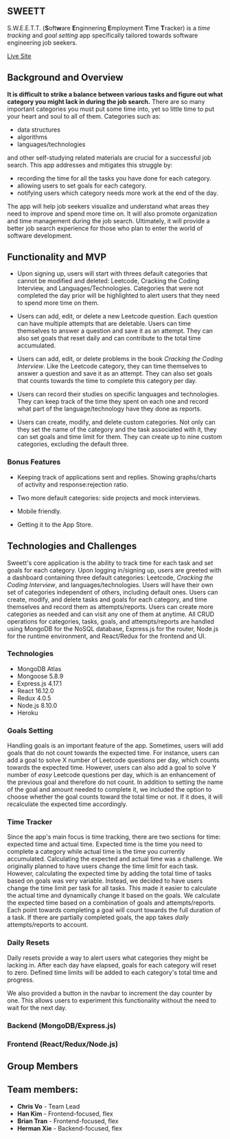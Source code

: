 ## SWEETT

S.W.E.E.T.T. (**S**oft**w**are **E**nginnering **E**mployment **T**ime **T**racker) is a _time tracking_ and _goal setting_ app specifically tailored towards software engineering job seekers. 

[Live Site](https://swett.herokuapp.com/#/)

## Background and Overview

**It is difficult to strike a balance between various tasks and figure out what category you might lack in during the job search.** There are so many important categories you must put some time into, yet so little time to put your heart and soul to all of them. Categories such as:
* data structures
* algorithms
* languages/technologies

and other self-studying related materials are crucial for a successful job search. This app addresses and mitigates this struggle by:

* recording the time for all the tasks you have done for each category. 
* allowing users to set goals for each category.
* notifying users which category needs more work at the end of the day.

The app will help job seekers visualize and understand what areas they need to improve and spend more time on. It will also promote organization and time management during the job search. Ultimately, it will provide a better job search experience for those who plan to enter the world of software development.

## Functionality and MVP

* Upon signing up, users will start with threes default categories that cannot be modified and deleted: Leetcode, Cracking the Coding Interview, and Languages/Technologies. Categories that were not completed the day prior will be highlighted to alert users that they need to spend more time on them.

* Users can add, edit, or delete a new Leetcode question. Each question can have multiple attempts that are deletable. Users can time themselves to answer a question and save it as an attempt. They can also set goals that reset daily and can contribute to the total time accumulated.

* Users can add, edit, or delete problems in the book _Cracking the Coding Interview_. Like the Leetcode category, they can time themselves to answer a question and save it as an attempt. They can also set goals that counts towards the time to complete this category per day.

* Users can record their studies on specific languages and technologies. They can keep track of the time they spent on each one and record what part of the language/technology have they done as reports.

* Users can create, modify, and delete custom categories. Not only can they set the name of the category and the task associated with it, they can set goals and time limit for them. They can create up to nine custom categories, excluding the default three.

### Bonus Features

* Keeping track of applications sent and replies. Showing graphs/charts of activity and response:rejection ratio.

* Two more default categories: side projects and mock interviews.

* Mobile friendly.

* Getting it to the App Store.

## Technologies and Challenges

Sweett's core application is the ability to track time for each task and set goals for each category. Upon logging in/signing up, users are greeted with a dashboard containing three default categories: Leetcode, _Cracking the Coding Interview_, and languages/technologies. Users will have their own set of categories independent of others, including default ones. Users can create, modify, and delete tasks and goals for each category, and time themselves and record them as attempts/reports. Users can create more categories as needed and can visit any one of them at anytime. All CRUD operations for categories, tasks, goals, and attempts/reports are handled using MongoDB for the NoSQL database, Express.js for the router, Node.js for the runtime environment, and React/Redux for the frontend and UI.

### Technologies
* MongoDB Atlas
* Mongoose 5.8.9
* Express.js 4.17.1
* React 16.12.0
* Redux 4.0.5
* Node.js 8.10.0
* Heroku

### Goals Setting

Handling goals is an important feature of the app. Sometimes, users will add goals that do not count towards the expected time. For instance, users can add a goal to solve X number of Leetcode questions per day, which counts towards the expected time. However, users can also add a goal to solve Y number of _easy_ Leetcode questions per day, which is an enhancement of the previous goal and therefore do not count. In addition to setting the name of the goal and amount needed to complete it, we included the option to choose whether the goal counts toward the total time or not. If it does, it will recalculate the expected time accordingly.

### Time Tracker

Since the app's main focus is time tracking, there are two sections for time: expected time and actual time. Expected time is the time you need to complete a category while actual time is the time you currently accumulated. Calculating the expected and actual time was a challenge. We originally planned to have users change the time limit for each task. However, calculating the expected time by adding the total time of tasks based on goals was very variable. Instead, we decided to have users change the time limit per task for all tasks. This made it easier to calculate the actual time and dynamically change it based on the goals. We calculate the expected time based on a combination of goals and attempts/reports. Each point towards completing a goal will count towards the full duration of a task. If there are partially completed goals, the app takes _daily_ attempts/reports to account.

### Daily Resets

Daily resets provide a way to alert users what categories they might be lacking in. After each day have elapsed, goals for each category will reset to zero. Defined time limits will be added to each category's total time and progress.

We also provided a button in the navbar to increment the day counter by one. This allows users to experiment this functionality without the need to wait for the next day.

### Backend (MongoDB/Express.js)

### Frontend (React/Redux/Node.js)

## Group Members

## Team members:
* **Chris Vo** - Team Lead
* **Han Kim** - Frontend-focused, flex
* **Brian Tran** - Frontend-focused, flex
* **Herman Xie** - Backend-focused, flex
